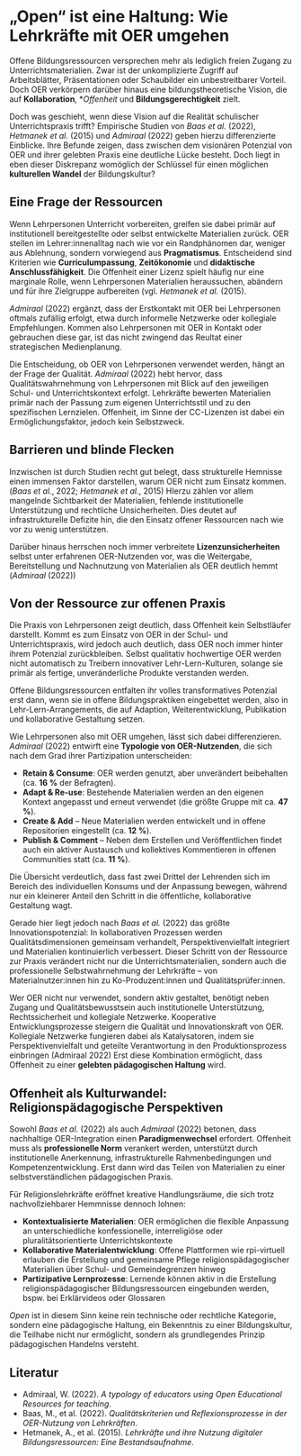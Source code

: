 # „Open“ ist eine Haltung: Wie Lehrkräfte mit OER umgehen


Offene Bildungsressourcen versprechen mehr als lediglich freien Zugang zu Unterrichtsmaterialien. Zwar ist der unkomplizierte Zugriff auf Arbeitsblätter, Präsentationen oder Schaubilder ein unbestreitbarer Vorteil. Doch OER verkörpern darüber hinaus eine bildungstheoretische Vision, die auf **Kollaboration**, **Offenheit* und **Bildungsgerechtigkeit** zielt. 

Doch was geschieht, wenn diese Vision auf die Realität schulischer Unterrichtspraxis trifft? Empirische Studien von *Baas et al.* (2022), *Hetmanek et al.* (2015) und *Admiraal* (2022) geben hierzu differenzierte Einblicke. Ihre Befunde zeigen, dass zwischen dem visionären Potenzial von OER und ihrer gelebten Praxis eine deutliche Lücke besteht. Doch liegt in eben dieser Diskrepanz womöglich der Schlüssel für einen möglichen **kulturellen Wandel** der Bildungskultur?


## Eine Frage der Ressourcen

Wenn Lehrpersonen Unterricht vorbereiten, greifen sie dabei primär auf institutionell bereitgestellte oder selbst entwickelte Materialien zurück. OER stellen im Lehrer:innenalltag nach wie vor ein Randphänomen dar, weniger aus Ablehnung, sondern vorwiegend aus **Pragmatismus**. Entscheidend sind Kriterien wie **Curriculumpassung**, **Zeitökonomie** und **didaktische Anschlussfähigkeit**.
Die Offenheit einer Lizenz spielt häufig nur eine marginale Rolle, wenn Lehrpersonen Materialien heraussuchen, abändern und für ihre Zielgruppe aufbereiten (vgl. *Hetmanek et al.* (2015).

*Admiraal* (2022) ergänzt, dass der Erstkontakt mit OER bei Lehrpersonen oftmals zufällig erfolgt, etwa durch informelle Netzwerke oder kollegiale Empfehlungen. Kommen also Lehrpersonen mit OER in Kontakt oder gebrauchen diese gar, ist das nicht zwingend das Reultat einer strategischen Medienplanung.

Die Entscheidung, ob OER von Lehrpersonen verwendet werden, hängt an der Frage der Qualität. *Admiraal* (2022) hebt hervor, dass Qualitätswahrnehmung von Lehrpersonen mit Blick auf den jeweiligen Schul- und Unterrichtskontext erfolgt. Lehrkräfte bewerten Materialien primär nach der Passung zum eigenen Unterrichtsstil und zu den spezifischen Lernzielen. Offenheit, im Sinne der CC-Lizenzen  ist dabei ein Ermöglichungsfaktor, jedoch kein Selbstzweck. 


## Barrieren und blinde Flecken

Inzwischen ist durch Studien recht gut belegt, dass strukturelle Hemnisse einen immensen Faktor darstellen, warum OER nicht zum Einsatz kommen. (*Baas et al.*, 2022; *Hetmanek et al.*, 2015) HIerzu zählen vor allem mangelnde Sichtbarkeit der Materialien, fehlende institutionelle Unterstützung und rechtliche Unsicherheiten. Dies deutet auf infrastrukturelle Defizite hin, die den Einsatz offener Ressourcen nach wie vor zu wenig unterstützen.

Darüber hinaus herrschen noch immer verbreitete **Lizenzunsicherheiten** selbst unter erfahrenen OER-Nutzenden vor, was die Weitergabe, Bereitstellung und Nachnutzung von Materialien als OER deutlich hemmt (*Admiraal* (2022))


## Von der Ressource zur offenen Praxis

Die Praxis von Lehrpersonen zeigt deutlich, dass Offenheit kein Selbstläufer darstellt. Kommt es zum Einsatz von OER in der Schul- und Unterrichtspraxis, wird jedoch auch deutlich, dass OER noch immer hinter ihrem Potenzial zurückbleiben. Selbst qualitativ hochwertige  OER werden nicht automatisch zu Treibern innovativer Lehr-Lern-Kulturen, solange sie primär als fertige, unveränderliche Produkte verstanden werden.  

Offene Bildungsressourcen entfalten ihr volles transformatives Potenzial erst dann, wenn sie in offene Bildungspraktiken eingebettet werden, also in Lehr-Lern-Arrangements, die auf Adaption, Weiterentwicklung, Publikation und kollaborative Gestaltung setzen.  

Wie Lehrpersonen also mit OER umgehen, lässt sich dabei differenzieren. *Admiraal* (2022) entwirft eine **Typologie von OER-Nutzenden**, die sich nach dem Grad ihrer Partizipation unterscheiden:  

- **Retain & Consume**: OER werden genutzt, aber unverändert beibehalten (ca. **16 %** der Befragten).  
- **Adapt & Re-use**: Bestehende Materialien werden an den eigenen Kontext angepasst und erneut verwendet (die größte Gruppe mit ca. **47 %**).  
- **Create & Add** – Neue Materialien werden entwickelt und in offene Repositorien eingestellt (ca. **12 %**).  
- **Publish & Comment** – Neben dem Erstellen und Veröffentlichen findet auch ein aktiver Austausch und kollektives Kommentieren in offenen Communities statt (ca. **11 %**).  

Die Übersicht verdeutlich, dass fast zwei Drittel der Lehrenden sich im Bereich des individuellen Konsums und der Anpassung bewegen, während nur ein kleinerer Anteil den Schritt in die öffentliche, kollaborative Gestaltung wagt.  

Gerade hier liegt jedoch nach *Baas et al.* (2022) das größte Innovationspotenzial: In kollaborativen Prozessen werden Qualitätsdimensionen gemeinsam verhandelt, Perspektivenvielfalt integriert und Materialien kontinuierlich verbessert. Dieser Schritt von der Ressource zur Praxis verändert nicht nur die Unterrichtsmaterialien, sondern auch die professionelle Selbstwahrnehmung der Lehrkräfte – von Materialnutzer:innen hin zu Ko-Produzent:innen und Qualitätsprüfer:innen.

Wer OER nicht nur verwendet, sondern aktiv gestaltet, benötigt neben Zugang und Qualitätsbewusstsein auch institutionelle Unterstützung, Rechtssicherheit und kollegiale Netzwerke. Kooperative Entwicklungsprozesse steigern die Qualität und Innovationskraft von OER. Kollegiale Netzwerke fungieren dabei als Katalysatoren, indem sie Perspektivenvielfalt und geteilte Verantwortung in den Produktionsprozess einbringen (Admiraal 2022)
Erst diese Kombination ermöglicht, dass Offenheit zu einer **gelebten pädagogischen Haltung** wird.


## Offenheit als Kulturwandel: Religionspädagogische Perspektiven
Sowohl *Baas et al.* (2022) als auch *Admiraal* (2022) betonen, dass nachhaltige OER-Integration einen **Paradigmenwechsel** erfordert. Offenheit muss als **professionelle Norm** verankert werden, unterstützt durch institutionelle Anerkennung, infrastrukturelle Rahmenbedingungen und  Kompetenzentwicklung. Erst dann wird das Teilen von Materialien zu einer selbstverständlichen pädagogischen Praxis.

Für Religionslehrkräfte eröffnet kreative Handlungsräume, die sich trotz nachvollziehbarer Hemmnisse dennoch lohnen:  

- **Kontextualisierte Materialien**: OER ermöglichen die flexible Anpassung an unterschiedliche konfessionelle, interreligiöse oder pluralitätsorientierte Unterrichtskontexte
- **Kollaborative Materialentwicklung**: Offene Plattformen wie rpi-virtuell erlauben die Erstellung und gemeinsame Pflege religionspädagogischer Materialien über Schul- und Gemeindegrenzen hinweg
- **Partizipative Lernprozesse**: Lernende können aktiv in die Erstellung religionspädagogischer Bildungsressourcen eingebunden werden, bspw. bei Erklärvideos oder Glossaren 
  

*Open* ist in diesem Sinn keine rein technische oder rechtliche Kategorie, sondern eine pädagogische Haltung, ein Bekenntnis zu einer Bildungskultur, die Teilhabe nicht nur ermöglicht, sondern als grundlegendes Prinzip pädagogischen Handelns versteht.



## Literatur

- Admiraal, W. (2022). *A typology of educators using Open Educational Resources for teaching*.  
- Baas, M., et al. (2022). *Qualitätskriterien und Reflexionsprozesse in der OER-Nutzung von Lehrkräften*.  
- Hetmanek, A., et al. (2015). *Lehrkräfte und ihre Nutzung digitaler Bildungsressourcen: Eine Bestandsaufnahme*.

